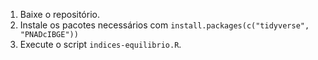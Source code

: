1. Baixe o repositório.
2. Instale os pacotes necessários com ``install.packages(c("tidyverse", "PNADcIBGE"))``
3. Execute o script ``indices-equilibrio.R``.
